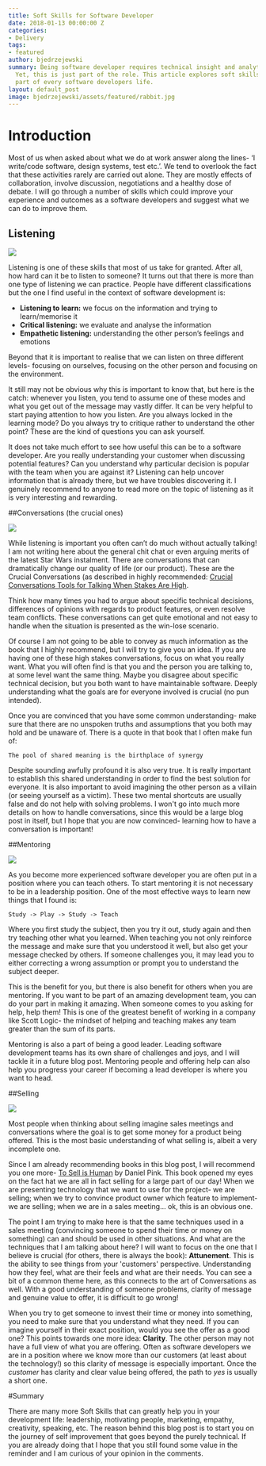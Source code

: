 ```yaml
---
title: Soft Skills for Software Developer
date: 2018-01-13 00:00:00 Z
categories:
- Delivery
tags:
- featured
author: bjedrzejewski
summary: Being software developer requires technical insight and analytical approach.
  Yet, this is just part of the role. This article explores soft skills that are important
  part of every software developers life.
layout: default_post
image: bjedrzejewski/assets/featured/rabbit.jpg
---
```


# Introduction

Most of us when asked about what we do at work answer along the lines- ‘I write/code software, design systems, 
test etc.’. We tend to overlook the fact that these activities rarely are carried out alone. 
They are mostly effects of collaboration, involve discussion, negotiations and a healthy dose of debate. 
I will go through a number of skills which could improve your experience and outcomes as a software developers 
and suggest what we can do to improve them.

## Listening

<img src="{{ site.baseurl }}/bjedrzejewski/assets/soft-listen.jpg" />

Listening is one of these skills that most of us take for granted. After all, how hard can it be to listen to someone? 
It turns out that there is more than one type of listening we can practice. People have different classifications but 
the one I find useful in the context of software development is:

* **Listening to learn:** we focus on the information and trying to learn/memorise it
* **Critical listening:** we evaluate and analyse the information
* **Empathetic listening:** understanding the other person’s feelings and emotions

Beyond that it is important to realise that we can listen on three different levels- focusing on ourselves, focusing 
on the other person and focusing on the environment.

It still may not be obvious why this is important to know that, but here is the catch: whenever you listen, you tend to assume 
one of these modes and what you get out of the message may vastly differ. It can be very helpful to start paying 
attention to how you listen. Are you always locked in the learning mode? Do you always try to critique rather to 
understand the other point? These are the kind of questions you can ask yourself.

It does not take much effort to see how useful this can be to a software developer. Are you really understanding 
your customer when discussing potential features? Can you understand why particular decision is popular with the 
team when you are against it? Listening can help uncover information that is already there, but we have troubles 
discovering it. I genuinely recommend to anyone to read more on the topic of listening as it is very interesting 
and rewarding.

##Conversations (the crucial ones)

<img src="{{ site.baseurl }}/bjedrzejewski/assets/soft-conv.jpg" />

While listening is important you often can’t do much without actually talking! I am not writing here about the general 
chit chat or even arguing merits of the latest Star Wars instalment. There are conversations that can dramatically 
change our quality of life (or our product). These are the Crucial Conversations (as described in highly 
recommended: [Crucial Conversations Tools for Talking When Stakes Are High](https://www.amazon.co.uk/gp/aw/d/0071771328/).

Think how many times you had to argue about specific technical decisions, differences of opinions with regards to 
product features, or even resolve team conflicts. These conversations can get quite emotional and not easy to 
handle when the situation is presented as the win-lose scenario.

Of course I am not going to be able to convey as much information as the book that I highly recommend, but I will try
to give you an idea. If you are having one of these high stakes conversations, focus on what you really want. What you
will often find is that you and the person you are talking to, at some level want the same thing. Maybe you disagree about
specific technical decision, but you both want to have maintainable software. Deeply understanding what the goals are
for everyone involved is crucial (no pun intended).

Once you are convinced that you have some common understanding- make sure that there are no unspoken truths and assumptions
that you both may hold and be unaware of. There is a quote in that book that I often make fun of: 

    The pool of shared meaning is the birthplace of synergy

Despite sounding awfully profound it is also very true. It is really important to establish this shared understanding
in order to find the best solution for everyone. It is also important to avoid imagining the other person as a villain
(or seeing yourself as a victim). These two mental shortcuts are usually false and do not help with solving problems.
I won't go into much more details on how to handle conversations, since this would be a large blog post in itself, but I
hope that you are now convinced- learning how to have a conversation is important!

##Mentoring

<img src="{{ site.baseurl }}/bjedrzejewski/assets/soft-mentor.jpeg" />

As you become more experienced software developer you are often put in a position where you can teach others. To start
mentoring it is not necessary to be in a leadership position. One of the most effective ways to learn new things that I found is:
  
    Study -> Play -> Study -> Teach
    
Where you first study the subject, then you try it out, study again and then try teaching other what you learned. When teaching
you not only reinforce the message and make sure that you understood it well, but also get your message checked by others.
If someone challenges you, it may lead you to either correcting a wrong assumption or prompt you to understand the subject
deeper.

This is the benefit for you, but there is also benefit for others when you are mentoring. If you want to be part of an
amazing development team, you can do your part in making it amazing. When someone comes to you asking for help, help them!
This is one of the greatest benefit of working in a company like Scott Logic- the mindset of helping and teaching makes
any team greater than the sum of its parts.

Mentoring is also a part of being a good leader. Leading software development teams has its own share of challenges and joys,
and I will tackle it in a future blog post. Mentoring people and offering help can also help you progress your career if
becoming a lead developer is where you want to head.

##Selling

<img src="{{ site.baseurl }}/bjedrzejewski/assets/soft-sell.jpg" />

Most people when thinking about selling imagine sales meetings and conversations where the goal is to get some money
for a product being offered. This is the most basic understanding of what selling is, albeit a very incomplete one.

Since I am already recommending books in this blog post, I will recommend you one more- [To Sell is Human](https://www.amazon.co.uk/Sell-Human-Daniel-H-Pink/dp/0857867202)
by Daniel Pink. This book opened my eyes on the fact hat we are all in fact selling for a large part of our day!
When we are presenting technology that we want to use for the project- we are selling; when we try to convince
product owner which feature to implement- we are selling; when we are in a sales meeting... ok, this is an obvious one.

The point I am trying to make here is that the same techniques used in a sales meeting (convincing someone to spend
their time or money on something) can and should be used in other situations. And what are the techniques that I am
talking about here? I will want to focus on the one that I believe is crucial (for others, there is always the book):
**Attunement**. This is the ability to see things from your 'customers' perspective. Understanding how they feel,
what are their feels and what are their needs. You can see a bit of a common theme here, as this connects to the
art of Conversations as well. With a good understanding of someone problems, clarity of message and genuine value to
offer, it is difficult to go wrong!

When you try to get someone to invest their time or money into something, you need to make sure that you understand what
they need. If you can imagine yourself in their exact position, would you see the offer as a good one? This points towards
one more idea: **Clarity**. The other person may not have a full view of what you are offering. Often as software developers
we are in a position where we know more than our customers (at least about the technology!) so this clarity of message
is especially important. Once the _customer_ has clarity and clear value being offered, the path to _yes_ is usually
a short one.

#Summary

There are many more Soft Skills that can greatly help you in your development life: leadership, motivating people,
marketing, empathy, creativity, speaking, etc. The reason behind this blog post is to start you on the journey of
self improvement that goes beyond the purely technical. If you are already doing that I hope that you still found
some value in the reminder and I am curious of your opinion in the comments.